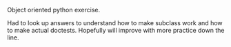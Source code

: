 Object oriented python exercise.

Had to look up answers to understand how to make subclass work and how to make actual doctests. Hopefully will improve with more practice down the line.
